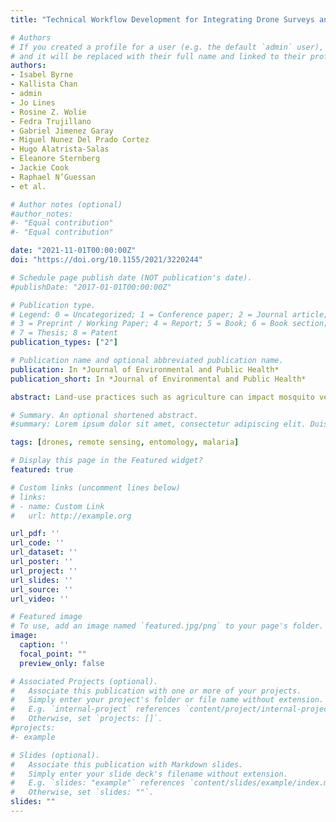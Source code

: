 ```yaml
---
title: "Technical Workflow Development for Integrating Drone Surveys and Entomological Sampling to Characterise Aquatic Larval Habitats of Anopheles funestus in Agricultural Landscapes in Coˆte d’Ivoire"

# Authors
# If you created a profile for a user (e.g. the default `admin` user), write the username (folder name) here
# and it will be replaced with their full name and linked to their profile.
authors:
- Isabel Byrne
- Kallista Chan
- admin
- Jo Lines
- Rosine Z. Wolie
- Fedra Trujillano
- Gabriel Jimenez Garay
- Miguel Nunez Del Prado Cortez
- Hugo Alatrista-Salas
- Eleanore Sternberg
- Jackie Cook
- Raphael N’Guessan
- et al.

# Author notes (optional)
#author_notes:
#- "Equal contribution"
#- "Equal contribution"

date: "2021-11-01T00:00:00Z"
doi: "https://doi.org/10.1155/2021/3220244"

# Schedule page publish date (NOT publication's date).
#publishDate: "2017-01-01T00:00:00Z"

# Publication type.
# Legend: 0 = Uncategorized; 1 = Conference paper; 2 = Journal article;
# 3 = Preprint / Working Paper; 4 = Report; 5 = Book; 6 = Book section;
# 7 = Thesis; 8 = Patent
publication_types: ["2"]

# Publication name and optional abbreviated publication name.
publication: In *Journal of Environmental and Public Health*
publication_short: In *Journal of Environmental and Public Health*

abstract: Land-use practices such as agriculture can impact mosquito vector breeding ecology, resulting in changes in disease transmission. The typical breeding habitats of Africa’s second most important malaria vector Anopheles funestus are large, semipermanent water bodies, which make them potential candidates for targeted larval source management. This is a technical workflow for the integration of drone surveys and mosquito larval sampling, designed for a case study aiming to characterise An. funestus breeding sites near two villages in an agricultural setting in Côte d’Ivoire. Using satellite remote sensing data, we developed an environmentally and spatially representative sampling frame and conducted paired mosquito larvae and drone mapping surveys from June to August 2021. To categorise the drone imagery, we also developed a land cover classification scheme with classes relative to An. funestus breeding ecology. We sampled 189 potential breeding habitats, of which 119 (63%) were positive for the Anopheles genus and nine (4.8%) were positive for An. funestus. We mapped 30.42 km2 of the region of interest including all water bodies which were sampled for larvae. These data can be used to inform targeted vector control efforts, although its generalisability over a large region is limited by the fine-scale nature of this study area. This paper develops protocols for integrating drone surveys and statistically rigorous entomological sampling, which can be adjusted to collect data on vector breeding habitats in other ecological contexts. Further research using data collected in this study can enable the development of deep-learning algorithms for identifying An. funestus breeding habitats across rural agricultural landscapes in Côte d’Ivoire and the analysis of risk factors for these sites.

# Summary. An optional shortened abstract.
#summary: Lorem ipsum dolor sit amet, consectetur adipiscing elit. Duis posuere tellus ac convallis placerat. Proin tincidunt magna sed ex sollicitudin condimentum.

tags: [drones, remote sensing, entomology, malaria]

# Display this page in the Featured widget?
featured: true

# Custom links (uncomment lines below)
# links:
# - name: Custom Link
#   url: http://example.org

url_pdf: ''
url_code: ''
url_dataset: ''
url_poster: ''
url_project: ''
url_slides: ''
url_source: ''
url_video: ''

# Featured image
# To use, add an image named `featured.jpg/png` to your page's folder.
image:
  caption: ''
  focal_point: ""
  preview_only: false

# Associated Projects (optional).
#   Associate this publication with one or more of your projects.
#   Simply enter your project's folder or file name without extension.
#   E.g. `internal-project` references `content/project/internal-project/index.md`.
#   Otherwise, set `projects: []`.
#projects:
#- example

# Slides (optional).
#   Associate this publication with Markdown slides.
#   Simply enter your slide deck's filename without extension.
#   E.g. `slides: "example"` references `content/slides/example/index.md`.
#   Otherwise, set `slides: ""`.
slides: ""
---
```

